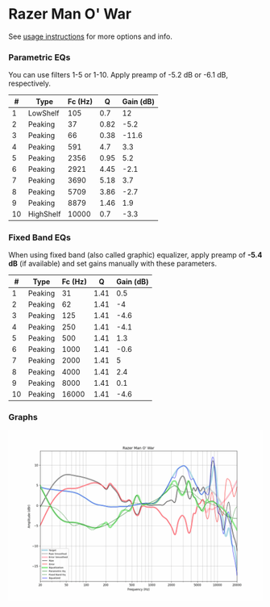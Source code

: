 # Razer Man O' War
See [usage instructions](https://github.com/jaakkopasanen/AutoEq#usage) for more options and info.

### Parametric EQs
You can use filters 1-5 or 1-10. Apply preamp of -5.2 dB or -6.1 dB, respectively.

|   # | Type      |   Fc (Hz) |    Q |   Gain (dB) |
|-----|-----------|-----------|------|-------------|
|   1 | LowShelf  |       105 | 0.7  |        12   |
|   2 | Peaking   |        37 | 0.82 |        -5.2 |
|   3 | Peaking   |        66 | 0.38 |       -11.6 |
|   4 | Peaking   |       591 | 4.7  |         3.3 |
|   5 | Peaking   |      2356 | 0.95 |         5.2 |
|   6 | Peaking   |      2921 | 4.45 |        -2.1 |
|   7 | Peaking   |      3690 | 5.18 |         3.7 |
|   8 | Peaking   |      5709 | 3.86 |        -2.7 |
|   9 | Peaking   |      8879 | 1.46 |         1.9 |
|  10 | HighShelf |     10000 | 0.7  |        -3.3 |

### Fixed Band EQs
When using fixed band (also called graphic) equalizer, apply preamp of **-5.4 dB** (if available) and set gains manually with these parameters.

|   # | Type    |   Fc (Hz) |    Q |   Gain (dB) |
|-----|---------|-----------|------|-------------|
|   1 | Peaking |        31 | 1.41 |         0.5 |
|   2 | Peaking |        62 | 1.41 |        -4   |
|   3 | Peaking |       125 | 1.41 |        -4.6 |
|   4 | Peaking |       250 | 1.41 |        -4.1 |
|   5 | Peaking |       500 | 1.41 |         1.3 |
|   6 | Peaking |      1000 | 1.41 |        -0.6 |
|   7 | Peaking |      2000 | 1.41 |         5   |
|   8 | Peaking |      4000 | 1.41 |         2.4 |
|   9 | Peaking |      8000 | 1.41 |         0.1 |
|  10 | Peaking |     16000 | 1.41 |        -4.6 |

### Graphs
![](./Razer%20Man%20O'%20War.png)
